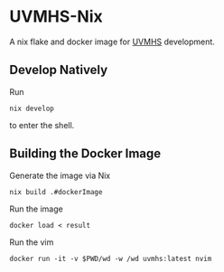 # UVMHS-Nix

A nix flake and docker image for [UVMHS](https://github.com/uvm-plaid/uvmhs) development.

## Develop Natively

Run
```shell
nix develop
```
to enter the shell.

## Building the Docker Image

Generate the image via Nix
```shell
nix build .#dockerImage
```

Run the image
```shell
docker load < result
```

Run the vim
```shell
docker run -it -v $PWD/wd -w /wd uvmhs:latest nvim
```
